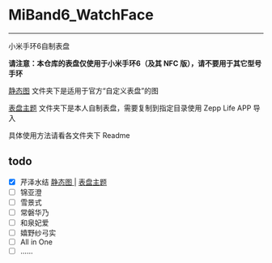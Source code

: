 # MiBand6_WatchFace

---

小米手环6自制表盘

**请注意：本仓库的表盘仅使用于小米手环6（及其 NFC 版），请不要用于其它型号手环**

[静态图](/静态图) 文件夹下是适用于官方“自定义表盘”的图

[表盘主题](/表盘主题) 文件夹下是本人自制表盘，需要复制到指定目录使用 Zepp Life APP 导入

具体使用方法请看各文件夹下 Readme

## todo

- [x] 芹泽水结 [静态图 ](/静态图/miband6@芹泽水结.png) | [表盘主题](/表盘主题/miband6@芹泽水结_ver1.0)
- [ ] 锦亚澄
- [ ] 雪景式
- [ ] 常磐华乃
- [ ] 和泉妃爱
- [ ] 嬉野纱弓实
- [ ] All in One
- [ ] ……
